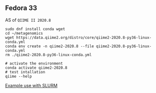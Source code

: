 

## Fedora 33
AS of `QIIME II 2020.8`

```
sudo dnf install conda wget
cd ~/metagenomics
wget https://data.qiime2.org/distro/core/qiime2-2020.8-py36-linux-conda.yml
conda env create -n qiime2-2020.8 --file qiime2-2020.8-py36-linux-conda.yml
rm ./qiime2-2020.8-py36-linux-conda.yml
```

```
# activate the environment
conda activate qiime2-2020.8
# test intallation
qiime --help
```

[Example use with SLURM](https://hcc.unl.edu/docs/applications/app_specific/bioinformatics_tools/qiime/)

